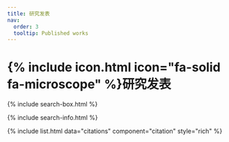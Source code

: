 ```yaml
---
title: 研究发表
nav:
  order: 3
  tooltip: Published works
---
```


# {% include icon.html icon="fa-solid fa-microscope" %}研究发表

{% include search-box.html %}

{% include search-info.html %}

{% include list.html data="citations" component="citation" style="rich" %}
